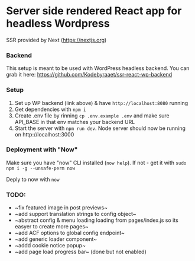 # Server side rendered React app for headless Wordpress

SSR provided by Next (https://nextjs.org)

### Backend 
This setup is meant to be used with WordPress headless backend. You can grab it here: https://github.com/Kodebyraaet/ssr-react-wp-backend

### Setup
1. Set up WP backend (link above) & have `http://localhost:8080` running 
2. Get dependencies with `npm i` 
3. Create .env file by rinning `cp .env.example .env` and make sure API_BASE in that env matches your backend URL
3. Start the server with `npm run dev`. Node server should now be running on http://localhost:3000

### Deployment with "Now"
Make sure you have "now" CLI installed (`now help`). If not - get it with `sudo npm i -g --unsafe-perm now`

Deply to now with `now`

### TODO:

+ ~fix featured image in post previews~
+ ~add support translation strings to config object~
+ ~abstract config & menu loading loading from pages/index.js so its easyer to create more pages~
+ ~add ACF options to global config endpoint~
+ ~add generic loader component~
+ ~addd cookie notice popup~
+ ~add page load progress bar~ (done but not enabled)